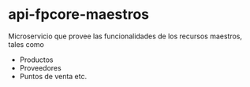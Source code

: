 # api-fpcore-maestros

Microservicio que provee las funcionalidades de los recursos maestros, tales como 
- Productos
- Proveedores
- Puntos de venta
etc.